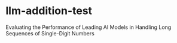 # llm-addition-test
Evaluating the Performance of Leading AI Models in Handling Long Sequences of Single-Digit Numbers
